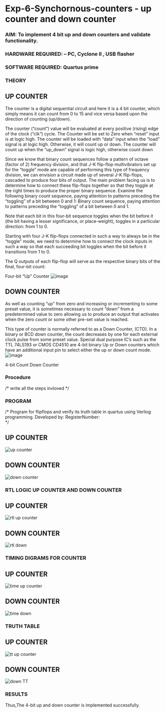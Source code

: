 # Exp-6-Synchornous-counters - up counter and down counter 
### AIM: To implement 4 bit up and down counters and validate  functionality.
### HARDWARE REQUIRED:  – PC, Cyclone II , USB flasher
### SOFTWARE REQUIRED:   Quartus prime
### THEORY 

## UP COUNTER 
The counter is a digital sequential circuit and here it is a 4 bit counter, which simply means it can count from 0 to 15 and vice versa based upon the direction of counting (up/down). 

The counter (“count“) value will be evaluated at every positive (rising) edge of the clock (“clk“) cycle.
The Counter will be set to Zero when “reset” input is at logic high.
The counter will be loaded with “data” input when the “load” signal is at logic high. Otherwise, it will count up or down.
The counter will count up when the “up_down” signal is logic high, otherwise count down

Since we know that binary count sequences follow a pattern of octave (factor of 2) frequency division, and that J-K flip-flop multivibrators set up for the “toggle” mode are capable of performing this type of frequency division, we can envision a circuit made up of several J-K flip-flops, cascaded to produce four bits of output.
The main problem facing us is to determine how to connect these flip-flops together so that they toggle at the right times to produce the proper binary sequence.
Examine the following binary count sequence, paying attention to patterns preceding the “toggling” of a bit between 0 and 1:
Binary count sequence, paying attention to patterns preceding the “toggling” of a bit between 0 and 1.

Note that each bit in this four-bit sequence toggles when the bit before it (the bit having a lesser significance, or place-weight), toggles in a particular direction: from 1 to 0.



 
 

Starting with four J-K flip-flops connected in such a way to always be in the “toggle” mode, we need to determine how to connect the clock inputs in such a way so that each succeeding bit toggles when the bit before it transitions from 1 to 0.

The Q outputs of each flip-flop will serve as the respective binary bits of the final, four-bit count:

 
 

Four-bit “Up” Counter
![image](https://user-images.githubusercontent.com/36288975/169644758-b2f4339d-9532-40c5-af40-8f4f8c942e2c.png)



## DOWN COUNTER 

As well as counting “up” from zero and increasing or incrementing to some preset value, it is sometimes necessary to count “down” from a predetermined value to zero allowing us to produce an output that activates when the zero count or some other pre-set value is reached.

This type of counter is normally referred to as a Down Counter, (CTD). In a binary or BCD down counter, the count decreases by one for each external clock pulse from some preset value. Special dual purpose IC’s such as the TTL 74LS193 or CMOS CD4510 are 4-bit binary Up or Down counters which have an additional input pin to select either the up or down count mode.
![image](https://user-images.githubusercontent.com/36288975/169644844-1a14e123-7228-4ed8-81a9-eb937dff4ac8.png)


4-bit Count Down Counter
### Procedure
/* write all the steps invloved */



### PROGRAM 
/*
Program for flipflops  and verify its truth table in quartus using Verilog programming.
Developed by: 
RegisterNumber:  
*/
## UP COUNTER
![up counter](https://github.com/praveen2p/Exp-7-Synchornous-counters-/assets/151658061/5bb33705-8fcd-432a-8d77-a853e20dfd48)

## DOWN COUNTER
![down counter](https://github.com/praveen2p/Exp-7-Synchornous-counters-/assets/151658061/8a04ad60-fd11-4acb-be64-f35e97a65992)


### RTL LOGIC UP COUNTER AND DOWN COUNTER  

## UP COUNTER
![rtl up counter](https://github.com/praveen2p/Exp-7-Synchornous-counters-/assets/151658061/1cffe0d2-3871-4064-bc7d-d41f22f6da0b)

## DOWN COUNTER
![rtl down](https://github.com/praveen2p/Exp-7-Synchornous-counters-/assets/151658061/0c9a4a1b-9028-4bf3-a010-7b81cecbf741)

### TIMING DIGRAMS FOR COUNTER  

## UP COUNTER
![time up counter](https://github.com/praveen2p/Exp-7-Synchornous-counters-/assets/151658061/59a59c06-7b81-4f08-9d4b-0609bbf20b76)

## DOWN COUNTER
![time down](https://github.com/praveen2p/Exp-7-Synchornous-counters-/assets/151658061/84bb850a-3f34-4e6c-8001-bc4575e878fd)

### TRUTH TABLE 

## UP COUNTER
![tt up counter](https://github.com/praveen2p/Exp-7-Synchornous-counters-/assets/151658061/31cf7235-c50b-44a4-af68-b52dbf35c64d)

## DOWN COUNTER
![down TT](https://github.com/praveen2p/Exp-7-Synchornous-counters-/assets/151658061/d20add82-d2e5-426c-92ce-682730992baa)

### RESULTS 
Thus,The 4-bit up and down counter is implemented successfully.
